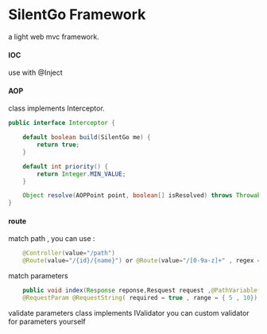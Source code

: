 # SilentGo Framework
a light web mvc framework.

####  IOC
use with @Inject  
####  AOP 
class implements Interceptor.
```java
public interface Interceptor {

    default boolean build(SilentGo me) {
        return true;
    }

    default int priority() {
        return Integer.MIN_VALUE;
    }

    Object resolve(AOPPoint point, boolean[] isResolved) throws Throwable;
}
```
####  route
match path , you can use :   
		
```java
	@Controller(value="/path")  
	@Route(value="/{id}/{name}") or @Route(value="/[0-9a-z]+" , regex = true)
```
match parameters  

```java
	public void index(Response reponse,Resquest request ,@PathVariable(value="id") Integer id ,@PathVariable(value="name") String myname, 
	@RequestParam @RequestString( required = true , range = { 5 , 10}) String name)
```  
validate parameters
	class implements IValidator
	you can custom validator for parameters yourself


